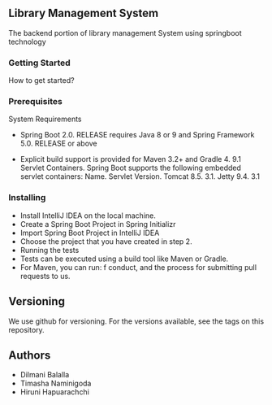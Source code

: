 
## Library Management System

The backend portion of library management System using springboot technology

### Getting Started
How to get started?

### Prerequisites
System Requirements
* Spring Boot 2.0. RELEASE requires Java 8 or 9 and Spring Framework 5.0. RELEASE or above

* Explicit build support is provided for Maven 3.2+ and Gradle 4.
9.1 Servlet Containers. Spring Boot supports the following embedded servlet containers: Name. Servlet Version. Tomcat 8.5. 3.1. Jetty 9.4. 3.1

### Installing
* Install IntelliJ IDEA on the local machine.
* Create a Spring Boot Project in Spring Initializr
* Import Spring Boot Project in IntelliJ IDEA
* Choose the project that you have created in step 2.
* Running the tests
* Tests can be executed using a build tool like Maven or Gradle. 
*  For Maven, you can run: f conduct, and the process for submitting pull requests to us.

## Versioning
We use github for versioning. For the versions available, see the tags on this repository.

## Authors
* Dilmani Balalla  
* Timasha Naminigoda 
* Hiruni Hapuarachchi
